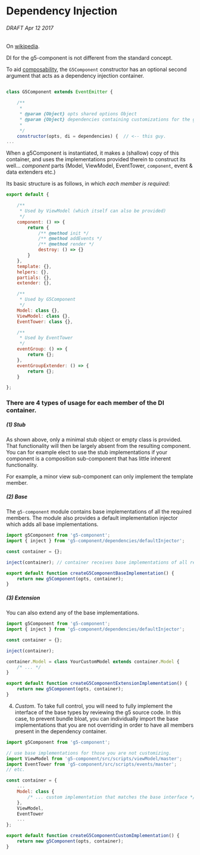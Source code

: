 # Dependency Injection

###### DRAFT Apr 12 2017

On [wikipedia](https://en.wikipedia.org/wiki/Dependency_injection).

DI for the g5-component is not different from the standard concept.

To aid [composability](./composition.md), the `G5Component` constructor has an optional second argument that acts as a dependency
injection container.

```js

class G5Component extends EventEmitter {

    /**
     *
     * @param {Object} opts shared options Object
     * @param {Object} dependencies containing customizations for the g5 component.
     *
     */
    constructor(opts, di = dependencies) {  // <-- this guy.
...
```

When a g5Component is instantiated, it makes a (shallow) copy of this container, and uses the implementations
provided therein to construct its well... _component_ parts (Model, ViewModel, EventTower, `component`, event & data extenders etc.)

Its basic structure is as follows, in which *each member is required*:

```js
export default {

    /**
     * Used by ViewModel (which itself can also be provided)
     */
    component: () => {
        return {
            /** @method init */
            /** @method addEvents */
            /** @method render */
            destroy: () => {}
        }
    },
    template: {},
    helpers: {},
    partials: {},
    extender: {},

    /**
     * Used by G5Component
     */
    Model: class {},
    ViewModel: class {},
    EventTower: class {},

    /**
     * Used by EventTower
     */
    eventGroup: () => {
        return {};
    },
    eventGroupExtender: () => {
        return {};
    }

};
```

### There are 4 types of usage for each member of the DI container.

##### (1) Stub

As shown above, only a minimal stub object or empty class is provided. That functionality will then be
largely absent from the resulting component. You can for example elect to use the stub implementations if your component
is a composition sub-component that has little inherent functionality.

For example, a minor view sub-component can only implement the template member.

##### (2) Base

The `g5-component` module contains base implementations of all the required members. The module also provides a
default implementation injector which adds all base implementations.

```js
import g5Component from 'g5-component';
import { inject } from 'g5-component/dependencies/defaultInjector';

const container = {};

inject(container); // container receives base implementations of all required elements.

export default function createG5ComponentBaseImplementation() {
    return new g5Component(opts, container);
}
```

##### (3) Extension

You can also extend any of the base implementations.

```js
import g5Component from 'g5-component';
import { inject } from 'g5-component/dependencies/defaultInjector';

const container = {};

inject(container);

container.Model = class YourCustomModel extends container.Model {
    /* ... */
}

export default function createG5ComponentExtensionImplementation() {
    return new g5Component(opts, container);
}
```

4. *Custom*. To take full control, you will need to fully implement the interface of the base types by
reviewing the g5 source code. In this case, to prevent bundle bloat, you can individually import the base
implementations that you are not overriding in order to have all members present in the dependency container.

```js
import g5Component from 'g5-component';

// use base implementations for those you are not customizing.
import ViewModel from 'g5-component/src/scripts/viewModel/master';
import EventTower from 'g5-component/src/scripts/events/master';
// etc.

const container = {
    ...
    Model: class {
        /* ... custom implementation that matches the base interface */
    },
    ViewModel,
    EventTower
    ...
};

export default function createG5ComponentCustomImplementation() {
    return new g5Component(opts, container);
}
```
